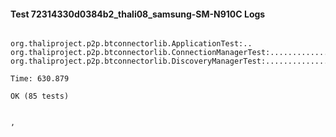 #### Test 72314330d0384b2_thali08_samsung-SM-N910C Logs


```

org.thaliproject.p2p.btconnectorlib.ApplicationTest:..
org.thaliproject.p2p.btconnectorlib.ConnectionManagerTest:..........................
org.thaliproject.p2p.btconnectorlib.DiscoveryManagerTest:................................................

Time: 630.879

OK (85 tests)


,
```
